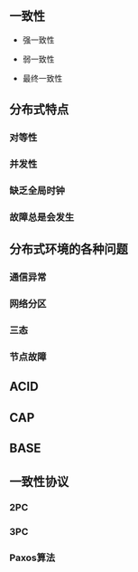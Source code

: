 

## 一致性

- 强一致性

- 弱一致性

- 最终一致性



## 分布式特点

### 对等性

### 并发性

### 缺乏全局时钟

### 故障总是会发生

## 分布式环境的各种问题

### 通信异常

### 网络分区

### 三态

### 节点故障



## ACID



## CAP



## BASE



## 一致性协议

### 2PC



### 3PC



### Paxos算法
